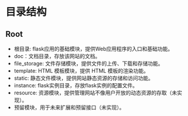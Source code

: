 # 目录结构

## Root

- 根目录: flask应用的基础模块，提供Web应用程序的入口和基础功能。
- doc：文档目录，存放该网站的文档。
- file_storage: 文件存储模块，提供文件的上传、下载和存储功能。
- template: HTML 模板模块，提供 HTML 模板的渲染功能。
- static: 静态文件模块，提供网站静态资源的存储和访问功能。
- instance: flask实例目录，存放flask实例的配置文件。
- resource: 资源模块，提供管理网站不像用户开放的动态资源的存取（未实现）。
- 预留模块，用于未来扩展和预留接口（未实现）。
